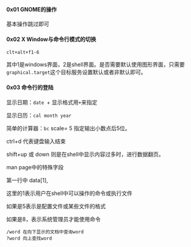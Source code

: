 #### 0x01 GNOME的操作

基本操作跳过即可

#### 0x02 X Window与命令行模式的切换

`clt+alt+f1-6`

其中1是windows界面，2是shell界面。是否需要默认使用图形界面，只需要`graphical.target`这个目标服务设置默认或者非默认即可。

#### 0x03 命令行的登陆

显示日期：`date `+ 显示格式用`+`来指定

显示日历：`cal month year`

简单的计算器：`bc` scale= 5 指定输出小数点后5位。

ctrl+d 代表键盘输入结束

shift+up 或 down 则是在shell中显示内容过多时，进行数据翻页。

 man page中的特殊字段

第一行中 data[1],

这里的1表示用户在shell中可以操作的命令或执行文件

如果是5表示是配置文件或某些文件的格式

如果是8，表示系统管理员才能使用命令

```
/word 在向下显示的文档中查询word
?word 向上查找word
```








